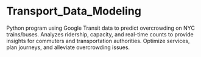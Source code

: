 # Transport_Data_Modeling
 Python program using Google Transit data to predict overcrowding on NYC trains/buses. Analyzes ridership, capacity, and real-time counts to provide insights for commuters and transportation authorities. Optimize services, plan journeys, and alleviate overcrowding issues.

